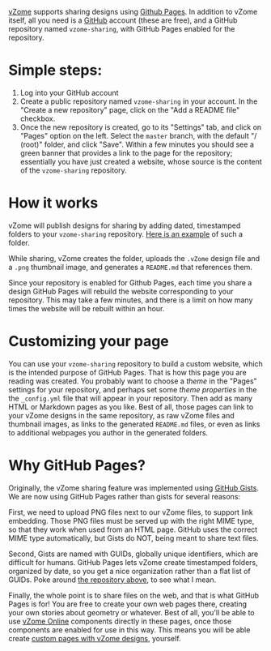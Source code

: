 
[vZome][vzome] supports sharing designs using [Github Pages][pages].
In addition to vZome itself, all you need is a [GitHub][github] account (these are free),
and a GitHub repository named `vzome-sharing`, with GitHub Pages enabled for the repository.

# Simple steps:

1. Log into your GitHub account
2. Create a public repository named `vzome-sharing` in your account.  In the "Create a new repository" page, click on the "Add a README file" checkbox.
3. Once the new repository is created, go to its "Settings" tab, and click on "Pages" option on the left.  Select the `master` branch, with the default "/ (root)" folder, and click "Save".  Within a few minutes you should see a green banner that provides a link to the page for the repository; essentially you have just created a website, whose source is the content of the `vzome-sharing` repository.

# How it works

vZome will publish designs for sharing by adding dated, timestamped folders to your `vzome-sharing` repository.
[Here is an example][example] of such a folder.

While sharing, vZome creates the folder, uploads the `.vZome` design file and a `.png` thumbnail image, and generates a `README.md` that references them.

Since your repository is enabled for Github Pages, each time you share a design GitHub Pages will rebuild the website corresponding to your repository.
This may take a few minutes, and there is a limit on how many times the website will be rebuilt within an hour.

# Customizing your page

You can use your `vzome-sharing` repository to build a custom website, which is the intended purpose of GitHub Pages.
That is how this page you are reading was created.  You probably want to choose a *theme* in the "Pages" settings for your repository,
and perhaps set some *theme properties* in the the `_config.yml` file that will appear in your repository.
Then add as many HTML or Markdown pages as you like.  Best of all, those pages can link to your vZome designs in the same repository,
as raw vZome files and thumbnail images, as links to the generated `README.md` files, or even as links to additional webpages you author
in the generated folders.

# Why GitHub Pages?

Originally, the vZome sharing feature was implemented using [GitHub Gists][gists].  We are now using GitHub Pages rather than gists for several reasons:

First, we need to upload PNG files next to our vZome files, to support link embedding. 
Those PNG files must be served up with the right MIME type, so that they work when used from an HTML page.
GitHub uses the correct MIME type automatically, but Gists do NOT, being meant to share text files.

Second, Gists are named with GUIDs, globally unique identifiers, which are difficult for humans.
GitHub Pages lets vZome create timestamped folders, organized by date, so you get a nice organization rather than a flat list of GUIDs.
Poke around [the repository above][example], to see what I mean.

Finally, the whole point is to share files on the web, and that is what GitHub Pages is for!
You are free to create your own web pages there, creating your own stories about geometry or whatever.
Best of all, you'll be able to use [vZome Online][online] components directly in these pages, once those components are enabled for use in this way.
This means you will be able create [custom pages with vZome designs][bhall], yourself.


[vzome]: https://vzome.com/home/
[pages]: https://pages.github.com/
[github]: https://github.com/
[example]: https://github.com/vorth/vzome-sharing/tree/master/2021/06/11/08-06-00
[gists]: https://gist.github.com/
[online]: https://vzome.com/app/
[bhall]: https://vzome.com/app/bhall/basic


